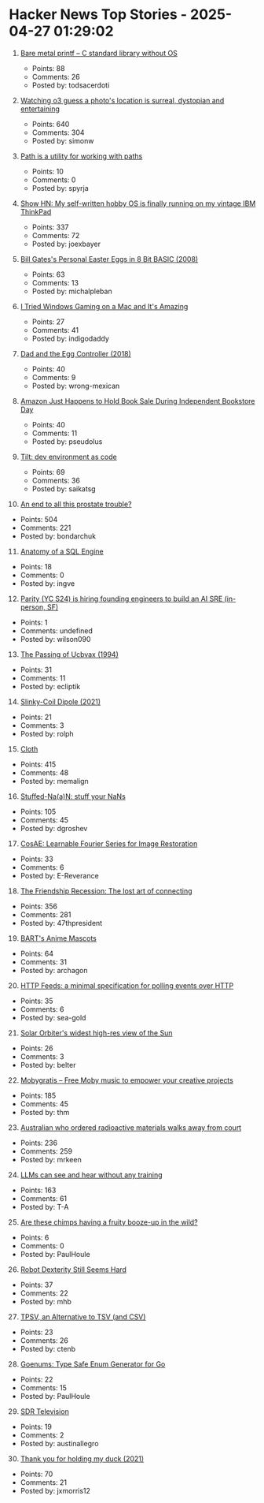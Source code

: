 # Hacker News Top Stories - 2025-04-27 01:29:02

1. [Bare metal printf – C standard library without OS](https://popovicu.com/posts/bare-metal-printf/)
   - Points: 88
   - Comments: 26
   - Posted by: todsacerdoti

2. [Watching o3 guess a photo's location is surreal, dystopian and entertaining](https://simonwillison.net/2025/Apr/26/o3-photo-locations/)
   - Points: 640
   - Comments: 304
   - Posted by: simonw

3. [Path is a utility for working with paths](https://gitlab.com/SpyrjaGaldr/path)
   - Points: 10
   - Comments: 0
   - Posted by: spyrja

4. [Show HN: My self-written hobby OS is finally running on my vintage IBM ThinkPad](https://github.com/joexbayer/RetrOS-32)
   - Points: 337
   - Comments: 72
   - Posted by: joexbayer

5. [Bill Gates's Personal Easter Eggs in 8 Bit BASIC (2008)](https://www.pagetable.com/?p=43)
   - Points: 63
   - Comments: 13
   - Posted by: michalpleban

6. [I Tried Windows Gaming on a Mac and It's Amazing](https://www.andrewethanzeng.com/i-tried-windows-gaming-on-a-macand-its-amazing/)
   - Points: 27
   - Comments: 41
   - Posted by: indigodaddy

7. [Dad and the Egg Controller (2018)](https://www.pentadact.com/2018-12-18-dad-and-the-egg-controller/)
   - Points: 40
   - Comments: 9
   - Posted by: wrong-mexican

8. [Amazon Just Happens to Hold Book Sale During Independent Bookstore Day](https://gizmodo.com/amazon-just-happens-to-hold-book-sale-during-independent-bookstore-day-2000594958)
   - Points: 40
   - Comments: 11
   - Posted by: pseudolus

9. [Tilt: dev environment as code](https://github.com/tilt-dev/tilt)
   - Points: 69
   - Comments: 36
   - Posted by: saikatsg

10. [An end to all this prostate trouble?](https://yarchive.net/blog/prostate/)
   - Points: 504
   - Comments: 221
   - Posted by: bondarchuk

11. [Anatomy of a SQL Engine](https://www.dolthub.com/blog/2025-04-25-sql-engine-anatomy/)
   - Points: 18
   - Comments: 0
   - Posted by: ingve

12. [Parity (YC S24) is hiring founding engineers to build an AI SRE (in-person, SF)](https://www.ycombinator.com/companies/parity/jobs)
   - Points: 1
   - Comments: undefined
   - Posted by: wilson090

13. [The Passing of Ucbvax (1994)](http://ucbvax.berkeley.edu/passing-of-ucbvax.txt)
   - Points: 31
   - Comments: 11
   - Posted by: ecliptik

14. [Slinky-Coil Dipole (2021)](https://nonstopsystems.com/radio/frank_radio_antenna.htm)
   - Points: 21
   - Comments: 3
   - Posted by: rolph

15. [Cloth](https://www.cloudofoz.com/verlet-test/)
   - Points: 415
   - Comments: 48
   - Posted by: memalign

16. [Stuffed-Na(a)N: stuff your NaNs](https://github.com/si14/stuffed-naan-js)
   - Points: 105
   - Comments: 45
   - Posted by: dgroshev

17. [CosAE: Learnable Fourier Series for Image Restoration](https://sifeiliu.net/CosAE-page/)
   - Points: 33
   - Comments: 6
   - Posted by: E-Reverance

18. [The Friendship Recession: The lost art of connecting](https://www.happiness.hks.harvard.edu/february-2025-issue/the-friendship-recession-the-lost-art-of-connecting)
   - Points: 356
   - Comments: 281
   - Posted by: 47thpresident

19. [BART's Anime Mascots](https://www.bart.gov/news/fun/anime)
   - Points: 64
   - Comments: 31
   - Posted by: archagon

20. [HTTP Feeds: a minimal specification for polling events over HTTP](https://www.http-feeds.org/)
   - Points: 35
   - Comments: 6
   - Posted by: sea-gold

21. [Solar Orbiter's widest high-res view of the Sun](https://www.esa.int/ESA_Multimedia/Images/2025/04/Solar_Orbiter_s_widest_high-res_view_of_the_Sun)
   - Points: 26
   - Comments: 3
   - Posted by: belter

22. [Mobygratis – Free Moby music to empower your creative projects](https://mobygratis.com/)
   - Points: 185
   - Comments: 45
   - Posted by: thm

23. [Australian who ordered radioactive materials walks away from court](https://www.chemistryworld.com/news/australian-who-ordered-radioactive-materials-over-the-internet-walks-away-from-court/4021306.article)
   - Points: 236
   - Comments: 259
   - Posted by: mrkeen

24. [LLMs can see and hear without any training](https://github.com/facebookresearch/MILS)
   - Points: 163
   - Comments: 61
   - Posted by: T-A

25. [Are these chimps having a fruity booze-up in the wild?](https://arstechnica.com/science/2025/04/are-these-chimps-having-a-fruity-booze-up-in-the-wild/)
   - Points: 6
   - Comments: 0
   - Posted by: PaulHoule

26. [Robot Dexterity Still Seems Hard](https://www.construction-physics.com/p/robot-dexterity-still-seems-hard)
   - Points: 37
   - Comments: 22
   - Posted by: mhb

27. [TPSV, an Alternative to TSV (and CSV)](https://chtenb.dev/?page=tpsv)
   - Points: 23
   - Comments: 26
   - Posted by: ctenb

28. [Goenums: Type Safe Enum Generator for Go](https://github.com/zarldev/goenums)
   - Points: 22
   - Comments: 15
   - Posted by: PaulHoule

29. [SDR Television](https://www.sdr-radio.com/sdr-television-beta-1)
   - Points: 19
   - Comments: 2
   - Posted by: austinallegro

30. [Thank you for holding my duck (2021)](https://naml.us/post/thank-you-for-holding-my-duck/)
   - Points: 70
   - Comments: 21
   - Posted by: jxmorris12

